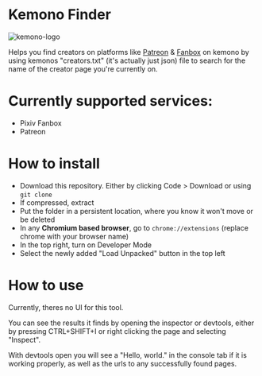 # Kemono Finder
![kemono-logo](https://github.com/user-attachments/assets/e650e723-ed5b-4593-980c-d29f08548169)

Helps you find creators on platforms like [Patreon](https://patreon.com/) & [Fanbox](https://fanbox.cc/) on kemono by using kemonos "creators.txt" (it's actually just json) file to search for the name of the creator page you're currently on.

# Currently supported services:
- Pixiv Fanbox
- Patreon

# How to install
- Download this repository. Either by clicking Code > Download or using `git clone`
- If compressed, extract
- Put the folder in a persistent location, where you know it won't move or be deleted
- In any **Chromium based browser**, go to `chrome://extensions` (replace chrome with your browser name)
- In the top right, turn on Developer Mode
- Select the newly added "Load Unpacked" button in the top left

# How to use
Currently, theres no UI for this tool.

You can see the results it finds by opening the inspector or devtools, either by pressing CTRL+SHIFT+I or right clicking the page and selecting "Inspect".

With devtools open you will see a "Hello, world." in the console tab if it is working properly, as well as the urls to any successfully found pages.
